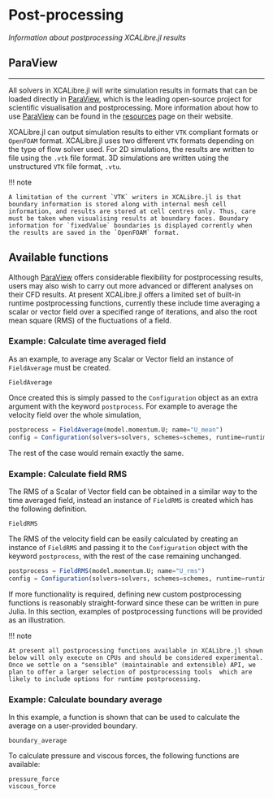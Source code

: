 # Post-processing
*Information about postprocessing XCALibre.jl results*

## ParaView
---

All solvers in XCALibre.jl will write simulation results in formats that can be loaded directly in [ParaView](https://www.paraview.org/), which is the leading open-source project for scientific visualisation and postprocessing. More information about how to use [ParaView](https://www.paraview.org/) can be found in the [resources](https://www.paraview.org/resources/) page on their website.

XCALibre.jl can output simulation results to either `VTK` compliant formats or `OpenFOAM` format. XCALibre.jl uses two different `VTK` formats depending on the type of flow solver used. For 2D simulations, the results are written to file using the `.vtk` file format. 3D simulations are written using the unstructured `VTK` file format, `.vtu`. 

!!! note

    A limitation of the current `VTK` writers in XCALibre.jl is that boundary information is stored along with internal mesh cell information, and results are stored at cell centres only. Thus, care must be taken when visualising results at boundary faces. Boundary information for `fixedValue` boundaries is displayed corrently when the results are saved in the `OpenFOAM` format. 

## Available functions

Although [ParaView](https://www.paraview.org/) offers considerable flexibility for postprocessing results, users may also wish to carry out more advanced or different analyses on their CFD results. At present XCALibre.jl offers a limited set of built-in runtime postprocessing functions, currently these include time averaging a scalar or vector field over a specified range of iterations, and also the root mean square (RMS) of the fluctuations of a field. 
### Example: Calculate time averaged field 
As an example, to average any Scalar or Vector field an instance of `FieldAverage` must be created.
```@docs; canonical=false
FieldAverage
```
Once created this is simply passed to the `Configuration` object as an extra argument with the keyword `postprocess`. For example to average the velocity field over the whole simulation, 
```julia
postprocess = FieldAverage(model.momentum.U; name="U_mean")
config = Configuration(solvers=solvers, schemes=schemes, runtime=runtime, hardware=hardware, boundaries=BCs,postprocess=postprocess)
```
The rest of the case would remain exactly the same. 
### Example: Calculate field RMS 
The RMS of a Scalar of Vector field can be obtained in a similar way to the time averaged field, instead an instance of `FieldRMS` is created which has the following definition. 
```@docs; canonical=false
FieldRMS
```
The RMS of the velocity field can be easily calculated by creating an instance of `FieldRMS` and passing it to the `Configuration` object with the keyword `postprocess`, with the rest of the case remaining unchanged.
```julia
postprocess = FieldRMS(model.momentum.U; name="U_rms")
config = Configuration(solvers=solvers, schemes=schemes, runtime=runtime, hardware=hardware, boundaries=BCs,postprocess=postprocess)
```

If more functionality is required, defining new custom postprocessing functions is reasonably straight-forward since these can be written in pure Julia. In this section, examples of postprocessing functions will be provided as an illustration. 

!!! note

    At present all postprocessing functions available in XCALibre.jl shown below will only execute on CPUs and should be considered experimental. Once we settle on a "sensible" (maintainable and extensible) API, we plan to offer a larger selection of postprocessing tools  which are likely to include options for runtime postprocessing.

### Example: Calculate boundary average

In this example, a function is shown that can be used to calculate the average on a user-provided boundary. 

```@docs; canonical=false
boundary_average
```

To calculate pressure and viscous forces, the following functions are available:

```@docs; canonical=false
pressure_force
viscous_force
```
